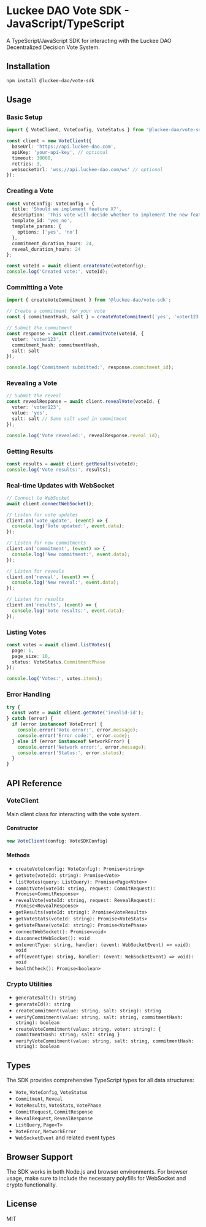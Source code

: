 # Luckee DAO Vote SDK - JavaScript/TypeScript

A TypeScript/JavaScript SDK for interacting with the Luckee DAO Decentralized Decision Vote System.

## Installation

```bash
npm install @luckee-dao/vote-sdk
```

## Usage

### Basic Setup

```typescript
import { VoteClient, VoteConfig, VoteStatus } from '@luckee-dao/vote-sdk';

const client = new VoteClient({
  baseUrl: 'https://api.luckee-dao.com',
  apiKey: 'your-api-key', // optional
  timeout: 30000,
  retries: 3,
  websocketUrl: 'wss://api.luckee-dao.com/ws' // optional
});
```

### Creating a Vote

```typescript
const voteConfig: VoteConfig = {
  title: 'Should we implement feature X?',
  description: 'This vote will decide whether to implement the new feature',
  template_id: 'yes_no',
  template_params: {
    options: ['yes', 'no']
  },
  commitment_duration_hours: 24,
  reveal_duration_hours: 24
};

const voteId = await client.createVote(voteConfig);
console.log('Created vote:', voteId);
```

### Committing a Vote

```typescript
import { createVoteCommitment } from '@luckee-dao/vote-sdk';

// Create a commitment for your vote
const { commitmentHash, salt } = createVoteCommitment('yes', 'voter123');

// Submit the commitment
const response = await client.commitVote(voteId, {
  voter: 'voter123',
  commitment_hash: commitmentHash,
  salt: salt
});

console.log('Commitment submitted:', response.commitment_id);
```

### Revealing a Vote

```typescript
// Submit the reveal
const revealResponse = await client.revealVote(voteId, {
  voter: 'voter123',
  value: 'yes',
  salt: salt // Same salt used in commitment
});

console.log('Vote revealed:', revealResponse.reveal_id);
```

### Getting Results

```typescript
const results = await client.getResults(voteId);
console.log('Vote results:', results);
```

### Real-time Updates with WebSocket

```typescript
// Connect to WebSocket
await client.connectWebSocket();

// Listen for vote updates
client.on('vote_update', (event) => {
  console.log('Vote updated:', event.data);
});

// Listen for new commitments
client.on('commitment', (event) => {
  console.log('New commitment:', event.data);
});

// Listen for reveals
client.on('reveal', (event) => {
  console.log('New reveal:', event.data);
});

// Listen for results
client.on('results', (event) => {
  console.log('Vote results:', event.data);
});
```

### Listing Votes

```typescript
const votes = await client.listVotes({
  page: 1,
  page_size: 10,
  status: VoteStatus.CommitmentPhase
});

console.log('Votes:', votes.items);
```

### Error Handling

```typescript
try {
  const vote = await client.getVote('invalid-id');
} catch (error) {
  if (error instanceof VoteError) {
    console.error('Vote error:', error.message);
    console.error('Error code:', error.code);
  } else if (error instanceof NetworkError) {
    console.error('Network error:', error.message);
    console.error('Status:', error.status);
  }
}
```

## API Reference

### VoteClient

Main client class for interacting with the vote system.

#### Constructor

```typescript
new VoteClient(config: VoteSDKConfig)
```

#### Methods

- `createVote(config: VoteConfig): Promise<string>`
- `getVote(voteId: string): Promise<Vote>`
- `listVotes(query: ListQuery): Promise<Page<Vote>>`
- `commitVote(voteId: string, request: CommitRequest): Promise<CommitResponse>`
- `revealVote(voteId: string, request: RevealRequest): Promise<RevealResponse>`
- `getResults(voteId: string): Promise<VoteResults>`
- `getVoteStats(voteId: string): Promise<VoteStats>`
- `getVotePhase(voteId: string): Promise<VotePhase>`
- `connectWebSocket(): Promise<void>`
- `disconnectWebSocket(): void`
- `on(eventType: string, handler: (event: WebSocketEvent) => void): void`
- `off(eventType: string, handler: (event: WebSocketEvent) => void): void`
- `healthCheck(): Promise<boolean>`

### Crypto Utilities

- `generateSalt(): string`
- `generateId(): string`
- `createCommitment(value: string, salt: string): string`
- `verifyCommitment(value: string, salt: string, commitmentHash: string): boolean`
- `createVoteCommitment(value: string, voter: string): { commitmentHash: string; salt: string }`
- `verifyVoteCommitment(value: string, salt: string, commitmentHash: string): boolean`

## Types

The SDK provides comprehensive TypeScript types for all data structures:

- `Vote`, `VoteConfig`, `VoteStatus`
- `Commitment`, `Reveal`
- `VoteResults`, `VoteStats`, `VotePhase`
- `CommitRequest`, `CommitResponse`
- `RevealRequest`, `RevealResponse`
- `ListQuery`, `Page<T>`
- `VoteError`, `NetworkError`
- `WebSocketEvent` and related event types

## Browser Support

The SDK works in both Node.js and browser environments. For browser usage, make sure to include the necessary polyfills for WebSocket and crypto functionality.

## License

MIT
